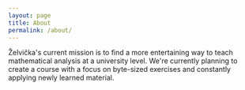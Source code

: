 ```yaml
---
layout: page
title: About
permalink: /about/
---
```


Želvička's current mission is to find a more entertaining way to teach mathematical analysis at a university level. We're currently planning to create a course with a focus on byte-sized exercises and constantly applying newly learned material.
